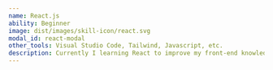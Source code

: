 ```yaml
---
name: React.js
ability: Beginner
image: dist/images/skill-icon/react.svg
modal_id: react-modal
other_tools: Visual Studio Code, Tailwind, Javascript, etc.
description: Currently I learning React to improve my front-end knowledge
---
```

